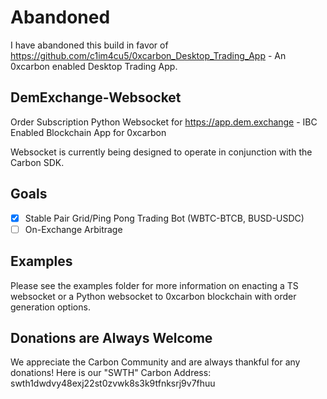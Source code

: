 # Abandoned
I have abandoned this build in favor of <https://github.com/c1im4cu5/0xcarbon_Desktop_Trading_App> - An 0xcarbon enabled Desktop Trading App.

## DemExchange-Websocket
Order Subscription Python Websocket for <https://app.dem.exchange> - IBC Enabled Blockchain App for 0xcarbon

Websocket is currently being designed to operate in conjunction with the Carbon SDK.

## Goals
- [x] Stable Pair Grid/Ping Pong Trading Bot (WBTC-BTCB, BUSD-USDC)
- [ ] On-Exchange Arbitrage

## Examples
Please see the examples folder for more information on enacting a TS websocket or a Python websocket to 0xcarbon blockchain with order generation options.

## Donations are Always Welcome
We appreciate the Carbon Community and are always thankful for any donations! Here is our "SWTH" Carbon Address: swth1dwdvy48exj22st0zvwk8s3k9tfnksrj9v7fhuu

